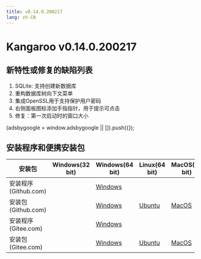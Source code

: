 ```yaml
---
title: v0.14.0.200217
lang: zh-CN
---
```


# Kangaroo v0.14.0.200217

## 新特性或修复的缺陷列表
1. SQLite: 支持创建新数据库
2. 重构数据库树向下文菜单
3. 集成OpenSSL用于支持保护用户密码
4. 右侧面板图标添加手指指针，用于提示可点击
5. 修复：第一次启动时的窗口大小

<div>
    <script2 type="text/javascript" async="true" src="https://pagead2.googlesyndication.com/pagead/js/adsbygoogle.js" />
    <ins class="adsbygoogle"
        style="display:block; text-align:center;"
        data-ad-layout="in-article"
        data-ad-format="fluid"
        data-ad-client="ca-pub-3975819313740938"
        data-ad-slot="6760827895"></ins>
    <script2 type="text/javascript">
        (adsbygoogle = window.adsbygoogle || []).push({});
    </script2>
</div>


## 安装程序和便携安装包 <Badge text="链接已失效" type="warning"/>

| 安装包        | Windows(32 bit) | Windows(64 bit) | Linux(64 bit)   | MacOS(64 bit)   |
|-----------------|-----------------|-----------------|-----------------|-----------------|
| 安装程序<br/> (Github.com) | | [Windows](https://github.com/dbkangaroo/kangaroo/releases/download/v0.14.0.200217/Kangaroo_0.14.0.200217_win64.exe) | | |
| 安装包<br/> (Github.com)  | | [Windows](https://github.com/dbkangaroo/kangaroo/releases/download/v0.14.0.200217/Kangaroo_0.14.0.200217_win64.7z) | [Ubuntu](https://github.com/dbkangaroo/kangaroo/releases/download/v0.14.0.200217/Kangaroo_0.14.0.200217_ubuntu.zip) | [MacOS](https://github.com/dbkangaroo/kangaroo/releases/download/v0.14.0.200217/Kangaroo_0.14.0.200217_macos.zip) |
| 安装程序<br/> (Gitee.com) | | [Windows](https://gitee.com/dbkangaroo/kangaroo/attach_files/335051/download) | | |
| 安装包<br/> (Gitee.com)  | | [Windows](https://gitee.com/dbkangaroo/kangaroo/attach_files/335052/download) | [Ubuntu](https://gitee.com/dbkangaroo/kangaroo/attach_files/335048/download) | [MacOS](https://gitee.com/dbkangaroo/kangaroo/attach_files/335053/download) |